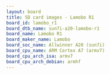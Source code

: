```yaml
---
layout: board
title: SD card images - Lamobo R1
board_id: lamobo_r1
board_dtb_name: sun7i-a20-lamobo-r1
board_name: Lamobo R1
board_maker_name: Lamobo
board_soc_name: Allwinner A20 (sun7i)
board_cpu_name: ARM Cortex A7 (armv7)
board_cpu_arch_isa: armv7
board_cpu_arch_debian: armhf
---
```

